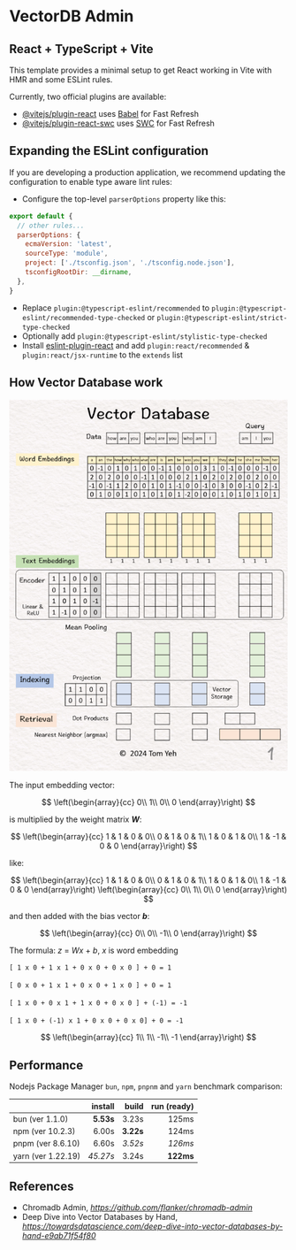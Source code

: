# VectorDB Admin

## React + TypeScript + Vite

This template provides a minimal setup to get React working in Vite with HMR and some ESLint rules.

Currently, two official plugins are available:

- [@vitejs/plugin-react](https://github.com/vitejs/vite-plugin-react/blob/main/packages/plugin-react/README.md) uses [Babel](https://babeljs.io/) for Fast Refresh
- [@vitejs/plugin-react-swc](https://github.com/vitejs/vite-plugin-react-swc) uses [SWC](https://swc.rs/) for Fast Refresh

## Expanding the ESLint configuration

If you are developing a production application, we recommend updating the configuration to enable type aware lint rules:

- Configure the top-level `parserOptions` property like this:

```js
export default {
  // other rules...
  parserOptions: {
    ecmaVersion: 'latest',
    sourceType: 'module',
    project: ['./tsconfig.json', './tsconfig.node.json'],
    tsconfigRootDir: __dirname,
  },
}
```

- Replace `plugin:@typescript-eslint/recommended` to `plugin:@typescript-eslint/recommended-type-checked` or `plugin:@typescript-eslint/strict-type-checked`
- Optionally add `plugin:@typescript-eslint/stylistic-type-checked`
- Install [eslint-plugin-react](https://github.com/jsx-eslint/eslint-plugin-react) and add `plugin:react/recommended` & `plugin:react/jsx-runtime` to the `extends` list

## How Vector Database work

![Vector Database](Vector%20Database.gif)

The input embedding vector:

$$
\left(\begin{array}{cc}
0\\
1\\
0\\
0
\end{array}\right)
$$

is multiplied by the weight matrix _**W**_:

$$
\left(\begin{array}{cc}
1 & 1 & 0 & 0\\
0 & 1 & 0 & 1\\
1 & 0 & 1 & 0\\
1 & -1 & 0 & 0
\end{array}\right)
$$

like:


$$
\left(\begin{array}{cc}
1 & 1 & 0 & 0\\
0 & 1 & 0 & 1\\
1 & 0 & 1 & 0\\
1 & -1 & 0 & 0
\end{array}\right)
\left(\begin{array}{cc}
0\\
1\\
0\\
0
\end{array}\right)
$$

and then added with the bias vector _**b**_:

$$
\left(\begin{array}{cc}
0\\
0\\
-1\\
0
\end{array}\right)
$$

The formula: _z_ = _Wx_ + _b_, _x_ is word embedding

```
[ 1 x 0 + 1 x 1 + 0 x 0 + 0 x 0 ] + 0 = 1

[ 0 x 0 + 1 x 1 + 0 x 0 + 1 x 0 ] + 0 = 1

[ 1 x 0 + 0 x 1 + 1 x 0 + 0 x 0 ] + (-1) = -1

[ 1 x 0 + (-1) x 1 + 0 x 0 + 0 x 0] + 0 = -1
```

$$
\left(\begin{array}{cc}
1\\
1\\
-1\\
-1
\end{array}\right)
$$

## Performance

Nodejs Package Manager `bun`, `npm`, `pnpnm` and `yarn` benchmark comparison:

|                    |  install  |   build   | run (ready) |
| :----------------- | --------: | --------: | ----------: |
| bun (ver 1.1.0)    | **5.53s** |   3.23s   |    125ms    |
| npm (ver 10.2.3)   |   6.00s   | **3.22s** |    124ms    |
| pnpm (ver 8.6.10)  |   6.60s   |  _3.52s_  |   _126ms_   |
| yarn (ver 1.22.19) | _45.27s_  |   3.24s   |  **122ms**  |


## References

- Chromadb Admin, _https://github.com/flanker/chromadb-admin_
- Deep Dive into Vector Databases by Hand, _https://towardsdatascience.com/deep-dive-into-vector-databases-by-hand-e9ab71f54f80_